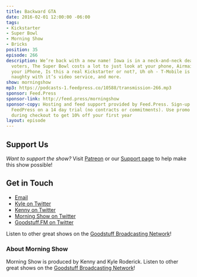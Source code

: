 ```yaml
---
title: Backward GTA
date: 2016-02-01 12:00:00 -06:00
tags:
- Kickstarter
- Super Bowl
- Morning Show
- Bricks
position: 35
episode: 266
description: We’re back with a new name! Iowa is in a neck-and-neck dead heat with
  voters, The Super Bowl costs a lot to just look at your phone, Airmail is now on
  your iPhone, Is this a real Kickstarter or not?, Uh oh - T-Mobile is doing something
  naughty with it’s video service, and more.
show: morningshow
mp3: https://podcasts-1.feedpress.co/10588/transmission-266.mp3
sponsor: Feed.Press
sponsor-link: http://feed.press/morningshow
sponsor-copy: Hosting and feed support provided by Feed.Press. Sign-up today and try
  FeedPress on a 14 day trial (no contracts or commitments). Use promo code `morningshow`
  during checkout to get 10% off your first year
layout: episode
---
```


## Support Us
*Want to support the show?* Visit [Patreon](http://patreon.com/morningshow) or our [Support page](http://goodstuff.fm/support) to help make this show possible!

## Get in Touch
* [Email](mailto:kyle@goodstuff.fm)
* [Kyle on Twitter](http://twitter.com/dogburps)
* [Kenny on Twitter](http://twitter.com/pizzarobotics)
* [Morning Show on Twitter](http://twitter.com/morningshowam)
* [Goodstuff.FM on Twitter](http://twitter.com/goodstufffm)

Listen to other great shows on the [Goodstuff Broadcasting Network](http://goodstuff.fm/shows)!

### About Morning Show
Morning Show is produced by Kenny and Kyle Roderick. Listen to other great shows on the [Goodstuff Broadcasting Network](http://goodstuff.fm/)!
